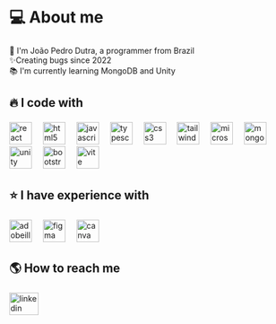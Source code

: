 <h1 align="left">💻 About me</h1>

###

<p align="left">🎈 I'm João Pedro Dutra, a programmer from Brazil<br>✨Creating bugs since 2022<br>📚 I'm currently
    learning MongoDB and Unity</p>

###

<h2 align="left">🔥 I code with</h2>

###

<div align="left">
    <img src="https://cdn.simpleicons.org/react/61DAFB" height="40" alt="react logo" />
    <img width="12" />
    <img src="https://cdn.simpleicons.org/html5/E34F26" height="40" alt="html5 logo" />
    <img width="12" />
    <img src="https://skillicons.dev/icons?i=js" height="40" alt="javascript logo" />
    <img width="12" />
    <img src="https://skillicons.dev/icons?i=ts" height="40" alt="typescript logo" />
    <img width="12" />
    <img src="https://cdn.simpleicons.org/css3/1572B6" height="40" alt="css3 logo" />
    <img width="12" />
    <img src="https://cdn.simpleicons.org/tailwindcss/06B6D4" height="40" alt="tailwindcss logo" />
    <img width="12" />
    <img src="https://cdn.jsdelivr.net/gh/devicons/devicon/icons/microsoftsqlserver/microsoftsqlserver-plain.svg"
        height="40" alt="microsoftsqlserver logo" />
    <img width="12" />
    <img src="https://cdn.simpleicons.org/mongodb/47A248" height="40" alt="mongodb logo" />
    <img width="12" />
    <img src="https://cdn.simpleicons.org/unity/FFFFFF" height="40" alt="unity logo" />
    <img width="12" />
    <img src="https://cdn.simpleicons.org/bootstrap/7952B3" height="40" alt="bootstrap logo" />
    <img width="12" />
    <img src="https://cdn.simpleicons.org/vite/646CFF" height="40" alt="vite logo" />
</div>

###

<h2 align="left">⭐ I have experience with</h2>

###

<div align="left">
    <img src="https://cdn.simpleicons.org/adobeillustrator/FF9A00" height="40" alt="adobeillustrator logo" />
    <img width="12" />
    <img src="https://cdn.jsdelivr.net/gh/devicons/devicon/icons/figma/figma-original.svg" height="40"
        alt="figma logo" />
    <img width="12" />
    <img src="https://cdn.jsdelivr.net/gh/devicons/devicon/icons/canva/canva-original.svg" height="40"
        alt="canva logo" />
</div>

###

<h2 align="left">🌎 How to reach me</h2>

###

<div align="left">

<a href="https://www.linkedin.com/in/jo%C3%A3o-pedro-dutra/">
<img src="https://raw.githubusercontent.com/maurodesouza/profile-readme-generator/master/src/assets/icons/social/linkedin/default.svg"
width="52" height="40" alt="linkedin logo"/>
</a>

</div>

###
